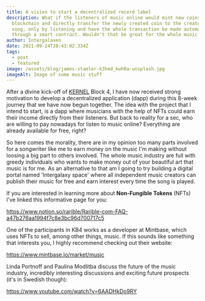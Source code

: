 ```yaml
---
title: A vision to start a decentralized record label
description: What if the listeners of music online would mint new coins to the
  blockchain and directly transfer the newly created coin to the creator of the
  song, only by listening and have the whole transaction be made automatically
  through a smart contract. Wouldn't that be great for the whole music industry?
author: Intergalaxen
date: 2021-09-24T20:43:02.334Z
tags:
  - post
  - featured
image: /assets/blog/james-stamler-k3hed_kwh0a-unsplash.jpg
imageAlt: Image of some music stuff
---
```

After a divine kick-off of [KERNEL](https://kernel.community/en/) Block 4, I have now received strong motivation to develop a decentralized application (dapp) during this 8-week journey that we have now begun together. The idea with the project that I intend to start, is a dapp where musicians with the help of NFTs could earn their income directly from their listeners. But back to reality for a sec, who are willing to pay nowadays for listen to music online? Everything are already available for free, right? 

So here comes the morality, there are in my opinion too many parts involved for a songwriter like me to earn money on the music I'm making without loosing a big part to others involved. The whole music industry are full with greedy individuals who wants to make money out of your beautiful art that music is for me. As an alternative to that am I going to try building a digital portal named 'Intergalaxy space' where all independent music creators can publish their music for free and earn interest every time the song is played.

If you are interested in learning more about **Non-Fungible Tokens** (NFTs) I've linked this informative page for you:

<https://www.notion.so/rarible/Rarible-com-FAQ-a47b276aa1994f7c8e3bc96d700717c5>

One of the participants in KB4 works as a developer at Mintbase, which uses NFTs to sell, among other things, music. If this sounds like something that interests you, I highly recommend checking out their website:

<https://www.mintbase.io/market/music>

Linda Portnoff and Paulina Modlitba discuss the future of the music industry, incredibly interesting discussions and exciting future prospects (it's in Swedish though):

<https://www.youtube.com/watch?v=6AADHkDo9RY>